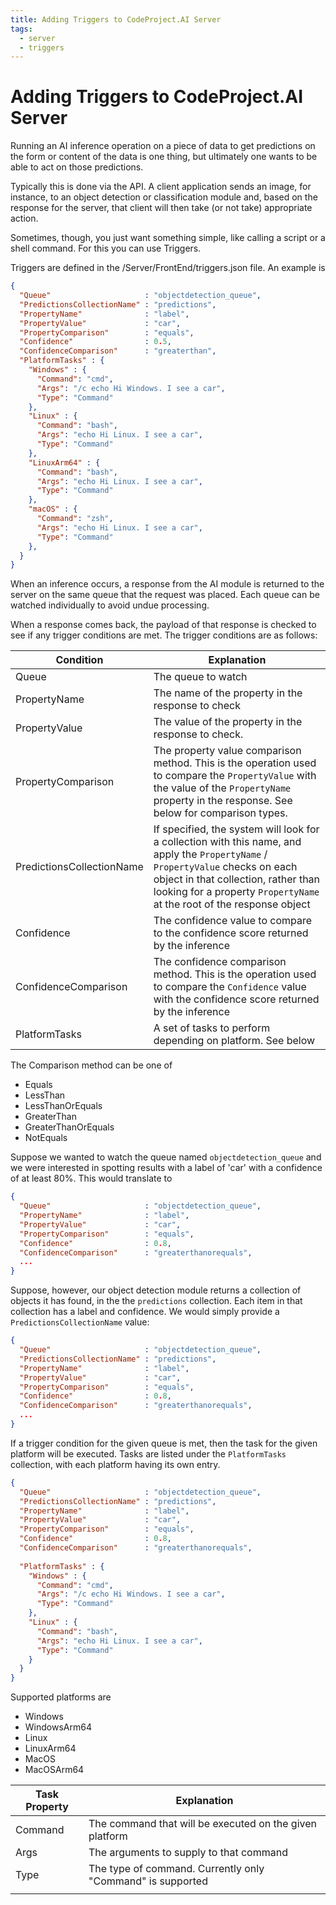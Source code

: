 ```yaml
---
title: Adding Triggers to CodeProject.AI Server
tags:
  - server
  - triggers
---
```



# Adding Triggers to CodeProject.AI Server

Running an AI inference operation on a piece of data to get predictions on the form or content of
the data is one thing, but ultimately one wants to be able to act on those predictions.

Typically this is done via the API. A client application sends an image, for instance, to an
object detection or classification module and, based on the response for the server, that client
will then take (or not take) appropriate action.

Sometimes, though, you just want something simple, like calling a script or a shell command. For
this you can use Triggers. 

Triggers are defined in the /Server/FrontEnd/triggers.json file. An example is

``` json
{
  "Queue"                     : "objectdetection_queue",
  "PredictionsCollectionName" : "predictions",
  "PropertyName"              : "label",
  "PropertyValue"             : "car",
  "PropertyComparison"        : "equals",
  "Confidence"                : 0.5,
  "ConfidenceComparison"      : "greaterthan",
  "PlatformTasks" : {
    "Windows" : { 
      "Command": "cmd",
      "Args": "/c echo Hi Windows. I see a car",
      "Type": "Command"
    },
    "Linux" : {
      "Command": "bash",
      "Args": "echo Hi Linux. I see a car",
      "Type": "Command"
    },
    "LinuxArm64" : {
      "Command": "bash",
      "Args": "echo Hi Linux. I see a car",
      "Type": "Command" 
    },
    "macOS" : {
      "Command": "zsh",
      "Args": "echo Hi Linux. I see a car",
      "Type": "Command"
    },
  }
}
```

When an inference occurs, a response from the AI module is returned to the server on the same queue that the request was placed. Each queue can
be watched individually to avoid undue processing.

When a response comes back, the payload of that response is checked to see
if any trigger conditions are met. The trigger conditions are as follows:

| Condition            | Explanation               |
|----------            |-------               |
| Queue                | The queue to watch        |
| PropertyName         | The name of the property in the response to check |
| PropertyValue        | The value of the property in the response to check.  |
| PropertyComparison   | The property value comparison method. This is the operation used to compare the `PropertyValue` with the value of the `PropertyName` property in the response. See below for comparison types.
| PredictionsCollectionName | If specified, the system will look for a collection with this name, and apply the `PropertyName` / `PropertyValue` checks on each object in that collection, rather than looking for a property `PropertyName` at the root of the response object    |
| Confidence           | The confidence value to compare to the confidence score returned by the inference|
| ConfidenceComparison | The confidence comparison method. This is the operation used to compare the `Confidence` value with the confidence score returned by the inference |
| PlatformTasks | A set of tasks to perform depending on platform. See below|

The Comparison method can be one of 

 - Equals
 - LessThan
 - LessThanOrEquals
 - GreaterThan
 - GreaterThanOrEquals
 - NotEquals

Suppose we wanted to watch the queue named `objectdetection_queue` and we were interested in spotting results with a label of 'car' with a confidence of at least 80%. This would translate to

``` json
{
  "Queue"                     : "objectdetection_queue",
  "PropertyName"              : "label",
  "PropertyValue"             : "car",
  "PropertyComparison"        : "equals",
  "Confidence"                : 0.8,
  "ConfidenceComparison"      : "greaterthanorequals",
  ...
}
```
Suppose, however, our object detection module returns a collection of objects it has found, in the the `predictions` collection. Each item in that collection has a label and confidence. We would simply provide a `PredictionsCollectionName` value:

``` json
{
  "Queue"                     : "objectdetection_queue",
  "PredictionsCollectionName" : "predictions",
  "PropertyName"              : "label",
  "PropertyValue"             : "car",
  "PropertyComparison"        : "equals",
  "Confidence"                : 0.8,
  "ConfidenceComparison"      : "greaterthanorequals",
  ...
}
```

If a trigger condition for the given queue is met, then the task for the given platform will be executed. Tasks are listed under the `PlatformTasks` collection, with each platform having its own entry. 

``` json
{
  "Queue"                     : "objectdetection_queue",
  "PredictionsCollectionName" : "predictions",
  "PropertyName"              : "label",
  "PropertyValue"             : "car",
  "PropertyComparison"        : "equals",
  "Confidence"                : 0.8,
  "ConfidenceComparison"      : "greaterthanorequals",
  
  "PlatformTasks" : {
    "Windows" : { 
      "Command": "cmd",
      "Args": "/c echo Hi Windows. I see a car",
      "Type": "Command"
    },
    "Linux" : {
      "Command": "bash",
      "Args": "echo Hi Linux. I see a car",
      "Type": "Command"
    }
  }
}
```

Supported platforms are

- Windows
- WindowsArm64
- Linux
- LinuxArm64
- MacOS
- MacOSArm64

| Task Property   | Explanation |
|----------            |-------               |
| Command | The command that will be executed on the given platform |
| Args    | The arguments to supply to that command |
| Type    | The type of command. Currently only "Command" is supported |
|         |                |
